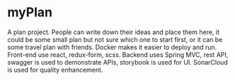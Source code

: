 # myPlan
A plan project. People can write down their ideas and place them here, it could be some small plan but not sure which one to start first, or it can be some travel plan with friends.
Docker makes it easier to deploy and run. Front-end use react, redux-form, scss. Backend uses Spring MVC, rest API, swagger is used to demonstrate APIs, storybook is used for UI. SonarCloud is used for quality enhancement.
